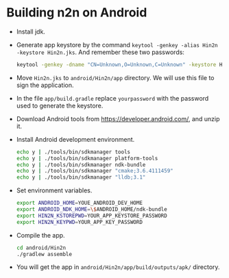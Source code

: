 # Building n2n on Android

- Install jdk.
- Generate app keystore by the command `keytool -genkey -alias Hin2n -keystore Hin2n.jks`. And remember these two passwords:

  ```bash
  keytool -genkey -dname "CN=Unknown,O=Unknown,C=Unknown" -keystore Hin2n.jks -keysize 1024 -alias Hin2nalias -validity 14000 -keypass yourpassword -storepass yourpassword
  ```

- Move `Hin2n.jks` to `android/Hin2n/app` directory. We will use this file to sign the application.
- In the file `app/build.gradle` replace `yourpassword` with the password used to generate the keystore.
- Download Android tools from https://developer.android.com/, and unzip it.
- Install Android development environment.
  ```bash
  echo y | ./tools/bin/sdkmanager tools
  echo y | ./tools/bin/sdkmanager platform-tools
  echo y | ./tools/bin/sdkmanager ndk-bundle
  echo y | ./tools/bin/sdkmanager "cmake;3.6.4111459"
  echo y | ./tools/bin/sdkmanager "lldb;3.1"
  ```
- Set environment variables.
  ```bash
  export ANDROID_HOME=YOUE_ANDROID_DEV_HOME
  export ANDROID_NDK_HOME=\$ANDROID_HOME/ndk-bundle
  export HIN2N_KSTOREPWD=YOUR_APP_KEYSTORE_PASSWORD
  export HIN2N_KEYPWD=YOUR_APP_KEY_PASSWORD
  ```
- Compile the app.
  ```bash
  cd android/Hin2n
  ./gradlew assemble
  ```
- You will get the app in `android/Hin2n/app/build/outputs/apk/` directory.
